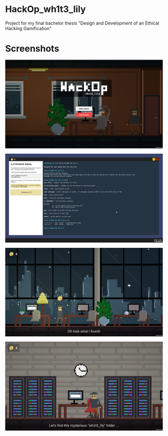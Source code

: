 # HackOp_wh1t3_lily
Project for my final bachelor thesis "Design and Development of an Ethical Hacking Gamification"

# Screenshots
![First](Screenshots/1.png)

![Second](Screenshots/3.png)

![Third](Screenshots/4.png)

![Fourth](Screenshots/8.png)
